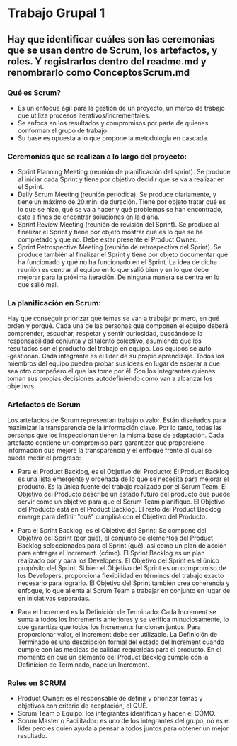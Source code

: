 # Trabajo Grupal 1

## Hay que identificar cuáles son las ceremonias que se usan dentro de Scrum, los artefactos, y roles. Y registrarlos dentro del readme.md y renombrarlo como ConceptosScrum.md

### Qué es Scrum? 

- Es un enfoque ágil para la gestión de un proyecto, un marco de trabajo que utiliza procesos iterativos/incrementales. 
- Se enfoca en los resultados y compromisos por parte de quienes conforman el grupo de trabajo. 
- Su base es opuesta a lo que propone la metodología en cascada. 


### Ceremonias que se realizan a lo largo del proyecto:

- Sprint Planning Meeting (reunión de planificación del sprint). Se produce al iniciar cada
Sprint y tiene por objetivo decidir que se va a realizar en el Sprint.
- Daily Scrum Meeting (reunión periódica). Se produce diariamente, y tiene un máximo de
20 min. de duración. Tiene por objeto tratar qué es lo que se hizo, qué se va a hacer y
qué problemas se han encontrado, esto a fines de encontrar soluciones en la diaria.
- Sprint Review Meeting (reunión de revisión del Sprint). Se produce al finalizar el Sprint y
tiene por objeto mostrar qué es lo que se ha completado y qué no. Debe estar presente el
Product Owner.
- Sprint Retrospective Meeting (reunión de retrospectiva del Sprint). Se produce también al
finalizar el Sprint y tiene por objeto documentar qué ha funcionado y qué no ha funcionado
en el Sprint. La idea de dicha reunión es centrar al equipo en lo que salió bien y en lo que
debe mejorar para la próxima iteración. De ninguna manera se centra en lo que salió mal.


### La planificación en Scrum:

Hay que conseguir priorizar qué temas se van a trabajar primero, en qué orden y porqué. Cada una de las personas que componen el equipo deberá comprender, escuchar, respetar y sentir curiosidad, buscándose la responsabilidad conjunta y el talento colectivo, asumiendo que los resultados son el producto del trabajo en equipo.
Los equipos se auto ‐gestionan. Cada integrante es el líder de su propio aprendizaje.
Todos los miembros del equipo pueden probar sus ideas en lugar de esperar a que sea otro compañero el que las tome por él.
Son los integrantes quienes toman sus propias decisiones autodefiniendo como van a alcanzar los objetivos.


### Artefactos de Scrum

Los artefactos de Scrum representan trabajo o valor. Están diseñados para maximizar la transparencia
de la información clave. Por lo tanto, todas las personas que los inspeccionan tienen la misma base de
adaptación.
Cada artefacto contiene un compromiso para garantizar que proporcione información que mejore la
transparencia y el enfoque frente al cual se pueda medir el progreso:

- Para el Product Backlog, es el Objetivo del Producto: El Product Backlog es una lista emergente y ordenada de lo que se necesita para mejorar el producto. Es
la única fuente del trabajo realizado por el Scrum Team. El Objetivo del Producto describe un estado futuro del producto que puede servir como un objetivo para
que el Scrum Team planifique. El Objetivo del Producto está en el Product Backlog. El resto del Product
Backlog emerge para definir "qué" cumplirá con el Objetivo del Producto.

- Para el Sprint Backlog, es el Objetivo del Sprint: Se compone del Objetivo del Sprint (por qué), el conjunto de elementos del Product
Backlog seleccionados para el Sprint (qué), así como un plan de acción para entregar el Increment. 
(cómo). El Sprint Backlog es un plan realizado por y para los Developers. El Objetivo del Sprint es el único propósito del Sprint. Si bien el Objetivo del Sprint es un compromiso de los Developers, proporciona flexibilidad en términos del trabajo exacto necesario para lograrlo. El Objetivo del Sprint también crea coherencia y enfoque, lo que alienta al Scrum Team a trabajar en conjunto en lugar de en iniciativas separadas.

- Para el Increment es la Definición de Terminado: Cada Increment se suma a todos
los Increments anteriores y se verifica minuciosamente, lo que garantiza que todos los Increments
funcionen juntos. Para proporcionar valor, el Increment debe ser utilizable. La Definición de Terminado es una descripción formal del estado del Increment cuando cumple con las medidas de calidad requeridas para el producto. En el momento en que un elemento del Product Backlog cumple con la Definición de Terminado, nace un Increment.


### Roles en SCRUM

- Product Owner: es el responsable de definir y priorizar temas y objetivos con criterio de aceptación, el QUÉ. 
- Scrum Team o Equipo: los integrantes identifican y hacen el CÓMO. 
- Scrum Master o Facilitador: es uno de los integrantes del grupo, no es el líder pero es quien ayuda a pensar a todos juntos para obtener un mejor resultado. 

